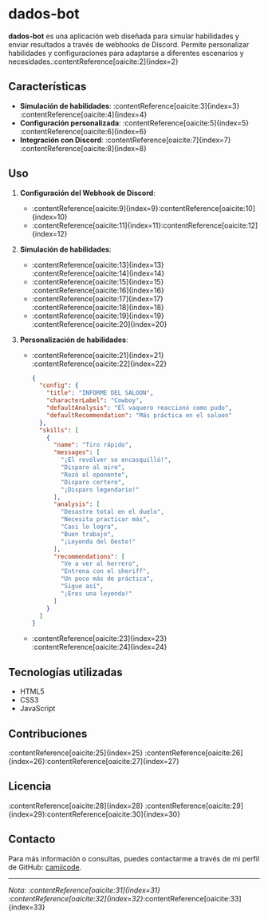 # dados-bot

**dados-bot** es una aplicación web diseñada para simular habilidades y enviar resultados a través de webhooks de Discord. Permite personalizar habilidades y configuraciones para adaptarse a diferentes escenarios y necesidades.&#8203;:contentReference[oaicite:2]{index=2}

## Características

- **Simulación de habilidades**: :contentReference[oaicite:3]{index=3}&#8203;:contentReference[oaicite:4]{index=4}
- **Configuración personalizada**: :contentReference[oaicite:5]{index=5}&#8203;:contentReference[oaicite:6]{index=6}
- **Integración con Discord**: :contentReference[oaicite:7]{index=7}&#8203;:contentReference[oaicite:8]{index=8}

## Uso

1. **Configuración del Webhook de Discord**:
   - :contentReference[oaicite:9]{index=9}&#8203;:contentReference[oaicite:10]{index=10}
   - :contentReference[oaicite:11]{index=11}&#8203;:contentReference[oaicite:12]{index=12}

2. **Simulación de habilidades**:
   - :contentReference[oaicite:13]{index=13}&#8203;:contentReference[oaicite:14]{index=14}
   - :contentReference[oaicite:15]{index=15}&#8203;:contentReference[oaicite:16]{index=16}
   - :contentReference[oaicite:17]{index=17}&#8203;:contentReference[oaicite:18]{index=18}
   - :contentReference[oaicite:19]{index=19}&#8203;:contentReference[oaicite:20]{index=20}

3. **Personalización de habilidades**:
   - :contentReference[oaicite:21]{index=21}&#8203;:contentReference[oaicite:22]{index=22}

     ```json
     {
       "config": {
         "title": "INFORME DEL SALOON",
         "characterLabel": "Cowboy",
         "defaultAnalysis": "El vaquero reaccionó como pudo",
         "defaultRecommendation": "Más práctica en el saloon"
       },
       "skills": [
         {
           "name": "Tiro rápido",
           "messages": [
             "¡El revólver se encasquilló!",
             "Disparo al aire",
             "Rozó al oponente",
             "Disparo certero",
             "¡Disparo legendario!"
           ],
           "analysis": [
             "Desastre total en el duelo",
             "Necesita practicar más",
             "Casi lo logra",
             "Buen trabajo",
             "¡Leyenda del Oeste!"
           ],
           "recommendations": [
             "Ve a ver al herrero",
             "Entrena con el sheriff",
             "Un poco más de práctica",
             "Sigue así",
             "¡Eres una leyenda!"
           ]
         }
       ]
     }
     ```

   - :contentReference[oaicite:23]{index=23}&#8203;:contentReference[oaicite:24]{index=24}

## Tecnologías utilizadas

- HTML5
- CSS3
- JavaScript

## Contribuciones

:contentReference[oaicite:25]{index=25} :contentReference[oaicite:26]{index=26}&#8203;:contentReference[oaicite:27]{index=27}

## Licencia

:contentReference[oaicite:28]{index=28} :contentReference[oaicite:29]{index=29}&#8203;:contentReference[oaicite:30]{index=30}

## Contacto

Para más información o consultas, puedes contactarme a través de mi perfil de GitHub: [camiicode](https://github.com/camiicode).

---

*Nota: :contentReference[oaicite:31]{index=31} :contentReference[oaicite:32]{index=32}*&#8203;:contentReference[oaicite:33]{index=33}
